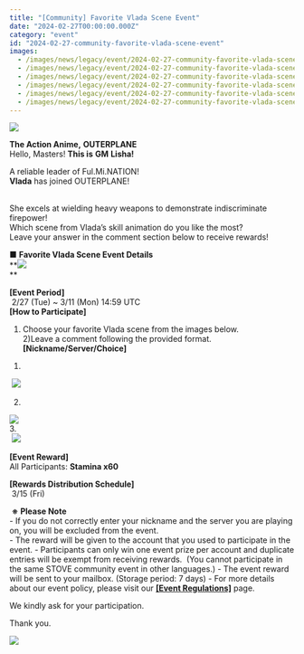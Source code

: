 ```yaml
---
title: "[Community] Favorite Vlada Scene Event"
date: "2024-02-27T00:00:00.000Z"
category: "event"
id: "2024-02-27-community-favorite-vlada-scene-event"
images:
  - /images/news/legacy/event/2024-02-27-community-favorite-vlada-scene-event/ed29232a52354efbbdce6c2591d7c76b.webp
  - /images/news/legacy/event/2024-02-27-community-favorite-vlada-scene-event/efde3baac7fe4619b1a5e0c6c8d4ddab_002.webp
  - /images/news/legacy/event/2024-02-27-community-favorite-vlada-scene-event/ea4ead1ca0b544ceb6106d64844b98dd.webp
  - /images/news/legacy/event/2024-02-27-community-favorite-vlada-scene-event/3ba0a00d4cc4480f8fe080ac42ad5391.webp
  - /images/news/legacy/event/2024-02-27-community-favorite-vlada-scene-event/aeb3acf4c9854a5c80920cfb54a1e249.webp
  - /images/news/legacy/event/2024-02-27-community-favorite-vlada-scene-event/71e5ae14083f486e8526b2998388c74b.webp
---
```


![](/images/news/legacy/event/2024-02-27-community-favorite-vlada-scene-event/ed29232a52354efbbdce6c2591d7c76b.webp)  

**The Action Anime,** **OUTERPLANE**  
Hello, Masters! **This is** **GM** **Lisha!**

  
A reliable leader of Ful.Mi.NATION!  
**Vlada** has joined OUTERPLANE!  
 

She excels at wielding heavy weapons to demonstrate indiscriminate firepower!  
Which scene from Vlada’s skill animation do you like the most?  
Leave your answer in the comment section below to receive rewards!  

**■** **Favorite Vlada Scene Event Details**  
**![](/images/news/legacy/event/2024-02-27-community-favorite-vlada-scene-event/efde3baac7fe4619b1a5e0c6c8d4ddab_002.webp)  
**  

**\[Event Period\]**  
 2/27 (Tue) ~ 3/11 (Mon) 14:59 UTC  
**\[How to Participate\]**  
1) Choose your favorite Vlada scene from the images below.  
2)Leave a comment following the provided format. **\[Nickname/Server/Choice\]** 

1.

 ![](/images/news/legacy/event/2024-02-27-community-favorite-vlada-scene-event/ea4ead1ca0b544ceb6106d64844b98dd.webp)  

2.

![](/images/news/legacy/event/2024-02-27-community-favorite-vlada-scene-event/3ba0a00d4cc4480f8fe080ac42ad5391.webp)  
3.  
 ![](/images/news/legacy/event/2024-02-27-community-favorite-vlada-scene-event/aeb3acf4c9854a5c80920cfb54a1e249.webp)  

**\[Event Reward\]**  
All Participants: **Stamina x60**

**\[Rewards Distribution Schedule\]**  
 3/15 (Fri)

 **※** **Please Note**  
\- If you do not correctly enter your nickname and the server you are playing on, you will be excluded from the event.  
\- The reward will be given to the account that you used to participate in the event. - Participants can only win one event prize per account and duplicate entries will be exempt from receiving rewards.  (You cannot participate in the same STOVE community event in other languages.) - The event reward will be sent to your mailbox. (Storage period: 7 days) - For more details about our event policy, please visit our [**\[Event Regulations\]**](https://common.game.onstove.com/terms/index?gameType=MOBILE&termsType=8&langCode=en) page.

We kindly ask for your participation.

Thank you.

![](/images/news/legacy/event/2024-02-27-community-favorite-vlada-scene-event/71e5ae14083f486e8526b2998388c74b.webp)
